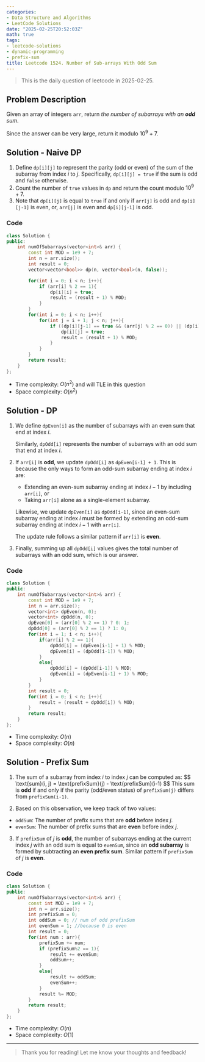 ```yaml
---
categories:
- Data Structure and Algorithms
- LeetCode Solutions
date: "2025-02-25T20:52:03Z"
math: true
tags:
- leetcode-solutions
- dynamic-programming
- prefix-sum
title: Leetcode 1524. Number of Sub-arrays With Odd Sum
---
```


> This is the daily question of leetcode in 2025-02-25. 

## Problem Description

Given an array of integers `arr`, return *the number of subarrays with an **odd** sum*.

Since the answer can be very large, return it modulo $10^9 + 7$.



## Solution - Naive DP

1. Define `dp[i][j]` to represent the parity (odd or even) of the sum of the subarray from index $i$ to $j$. Specifically, `dp[i][j] = true` if the sum is odd and `false` otherwise.
2. Count the number of `true` values in `dp` and return the count modulo $10^9+7$.
3. Note that `dp[i][j]` is equal to `true` if and only if `arr[j]` is odd and `dp[i][j-1]` is even, or, `arr[j]` is even and `dp[i][j-1]` is odd.



### Code

```c++
class Solution {
public:
    int numOfSubarrays(vector<int>& arr) {
        const int MOD = 1e9 + 7;
        int n = arr.size();
        int result = 0;
        vector<vector<bool>> dp(n, vector<bool>(n, false));

        for(int i = 0; i < n; i++){
            if (arr[i] % 2 == 1){
                dp[i][i] = true;
                result = (result + 1) % MOD;
            }
        }
        for(int i = 0; i < n; i++){
            for(int j = i + 1; j < n; j++){
                if ((dp[i][j-1] == true && (arr[j] % 2 == 0)) || (dp[i][j-1] == false && (arr[j] % 2 == 1))){
                    dp[i][j] = true;
                    result = (result + 1) % MOD;
                }
            }
        }
        return result;
    }
};
```

- Time complexity: $O(n^2)$ and will TLE in this question
- Space complexity: $O(n^2)$



## Solution - DP

1. We define `dpEven[i]` as the number of subarrays with an even sum that end at index $i$.

   Similarly, `dpOdd[i]` represents the number of subarrays with an odd sum that end at index $i$.

2. If `arr[i]` is **odd**, we update `dpOdd[i]` as `dpEven[i-1] + 1`. This is because the only ways to form an odd-sum subarray ending at index $i$ are:

   - Extending an even-sum subarray ending at index $i−1$ by including `arr[i]`, or
   - Taking `arr[i]` alone as a single-element subarray.

   Likewise, we update `dpEven[i]` as `dpOdd[i-1]`, since an even-sum subarray ending at index $i$ must be formed by extending an odd-sum subarray ending at index $i−1$ with `arr[i]`.

   The update rule follows a similar pattern if `arr[i]` is **even**.

3. Finally, summing up all `dpOdd[i]` values gives the total number of subarrays with an odd sum, which is our answer.



### Code

```c++
class Solution {
public:
    int numOfSubarrays(vector<int>& arr) {
        const int MOD = 1e9 + 7;
        int n = arr.size();
        vector<int> dpEven(n, 0);
        vector<int> dpOdd(n, 0);
        dpEven[0] = (arr[0] % 2 == 1) ? 0: 1;
        dpOdd[0] = (arr[0] % 2 == 1) ? 1: 0;
        for(int i = 1; i < n; i++){
            if(arr[i] % 2 == 1){
                dpOdd[i] = (dpEven[i-1] + 1) % MOD;
                dpEven[i] = (dpOdd[i-1]) % MOD;
            }
            else{
                dpOdd[i] = (dpOdd[i-1]) % MOD;
                dpEven[i] = (dpEven[i-1] + 1) % MOD;
            }
        }
        int result = 0;
        for(int i = 0; i < n; i++){
            result = (result + dpOdd[i]) % MOD;
        }
        return result;
    }
};
```

- Time complexity: $O(n)$
- Space complexity: $O(n)$



## Solution - Prefix Sum

1. The sum of a subarray from index $i$ to index $j$ can be computed as: \$$ \text{sum}(i, j) = \text{prefixSum}(j) - \text{prefixSum}(i-1) $$
    This sum is **odd** if and only if the parity (odd/even status) of `prefixSum(j)` differs from `prefixSum(i-1)`.

2. Based on this observation, we keep track of two values:
  - `oddSum`: The number of prefix sums that are **odd** before index $j$.
  - `evenSum`: The number of prefix sums that are **even** before index $j$.

3. If `prefixSum` of $j$ is **odd**, the number of subarrays ending at the current index $j$ with an odd sum is equal to `evenSum`, since an **odd subarray** is formed by subtracting an **even prefix sum**. Similar pattern if `prefixSum` of $j$ is **even**.



### Code

```c++
class Solution {
public:
    int numOfSubarrays(vector<int>& arr) {
        const int MOD = 1e9 + 7;
        int n = arr.size();
        int prefixSum = 0;
        int oddSum = 0; // num of odd prefixSum
        int evenSum = 1; //because 0 is even
        int result = 0;
        for(int num : arr){
            prefixSum += num;
            if (prefixSum%2 == 1){
                result += evenSum;
                oddSum++;
            }
            else{
                result += oddSum;
                evenSum++;
            }
            result %= MOD;
        }
        return result;
    }
};
```

- Time complexity: $O(n)$
- Space complexity: $O(1)$

---

> Thank you for reading! Let me know your thoughts and feedback!
